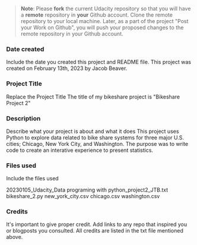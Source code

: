 >**Note**: Please **fork** the current Udacity repository so that you will have a **remote** repository in **your** Github account. Clone the remote repository to your local machine. Later, as a part of the project "Post your Work on Github", you will push your proposed changes to the remote repository in your Github account.

### Date created
Include the date you created this project and README file.
This project was created on February 13th, 2023 by Jacob Beaver. 

### Project Title
Replace the Project Title
The title of my bikeshare project is "Bikeshare Project 2"

### Description
Describe what your project is about and what it does
This project uses Python to explore data related to bike share systems for three major U.S. cities; Chicago, New York City, and Washington. The purpose was to write code to create an interative experience to present statistics. 

### Files used
Include the files used

20230105_Udacity_Data programing with python_project2_JTB.txt
bikeshare_2.py
new_york_city.csv
chicago.csv
washington.csv

### Credits
It's important to give proper credit. Add links to any repo that inspired you or blogposts you consulted.
All credits are listed in the txt file mentioned above. 
